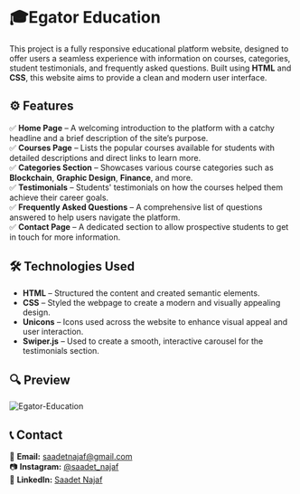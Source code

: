# 🎓Egator Education

This project is a fully responsive educational platform website, designed to offer users a seamless experience with information on courses, categories, student testimonials, and frequently asked questions. Built using **HTML** and **CSS**, this website aims to provide a clean and modern user interface.

## ⚙️ Features

✅ **Home Page** – A welcoming introduction to the platform with a catchy headline and a brief description of the site’s purpose.  
✅ **Courses Page** – Lists the popular courses available for students with detailed descriptions and direct links to learn more.  
✅ **Categories Section** – Showcases various course categories such as **Blockchain**, **Graphic Design**, **Finance**, and more.  
✅ **Testimonials** – Students' testimonials on how the courses helped them achieve their career goals.  
✅ **Frequently Asked Questions** – A comprehensive list of questions answered to help users navigate the platform.  
✅ **Contact Page** – A dedicated section to allow prospective students to get in touch for more information.  

## 🛠 Technologies Used

- **HTML** – Structured the content and created semantic elements.  
- **CSS** – Styled the webpage to create a modern and visually appealing design.  
- **Unicons** – Icons used across the website to enhance visual appeal and user interaction.  
- **Swiper.js** – Used to create a smooth, interactive carousel for the testimonials section.

## 🔍 Preview

![Egator-Education](egator-education.gif)

## 📞 Contact

📩 **Email:** [saadetnajaf@gmail.com](mailto:saadetnajaf@gmail.com)  
📷 **Instagram:** [@saadet_najaf](https://www.instagram.com/saadet_najaf)  
💼 **LinkedIn:** [Saadet Najaf](https://www.linkedin.com/in/saadetnajaf/)
